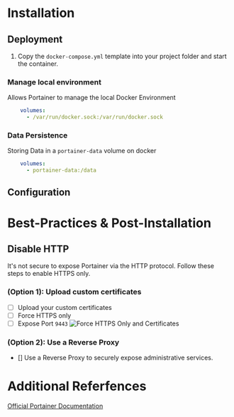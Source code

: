 # Installation

## Deployment

1. Copy the `docker-compose.yml` template into your project folder and start the container.

### Manage local environment

Allows Portainer to manage the local Docker Environment
```yaml
    volumes:
      - /var/run/docker.sock:/var/run/docker.sock
```

### Data Persistence

Storing Data in a `portainer-data` volume on docker
```yaml
    volumes:
      - portainer-data:/data
```

## Configuration



# Best-Practices & Post-Installation

## Disable HTTP

It's not secure to expose Portainer via the HTTP protocol. Follow these steps to enable HTTPS only.

### (Option 1): Upload custom certificates

- [ ] Upload your custom certificates
- [ ] Force HTTPS only
- [ ] Expose Port `9443`
![Force HTTPS Only and Certificates](https://imagedelivery.net/yG07CmQlapjZ95zez0HJMA/5cf8fa46-d548-4f0b-570e-0caf8ee6d700/medium)

### (Option 2): Use a Reverse Proxy

- [] Use a Reverse Proxy to securely expose administrative services.

# Additional Referfences

[Official Portainer Documentation](https://docs.portainer.io/)
